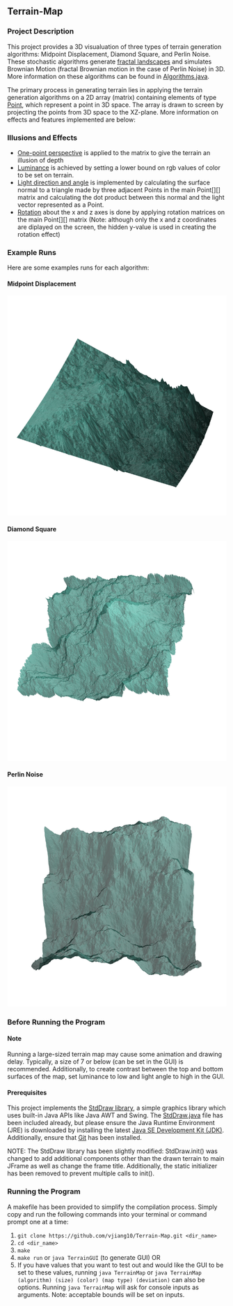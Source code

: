 ## Terrain-Map
### Project Description
This project provides a 3D visualuation of three types of terrain generation algorithms: Midpoint Displacement, Diamond Square, and Perlin Noise. These stochastic algorithms generate [fractal landscapes](https://en.wikipedia.org/wiki/Fractal_landscape) and simulates Brownian Motion (fractal Brownian motion in the case of Perlin Noise) in 3D. More information on these algorithms can be found in [Algorithms.java](Algorithms.java).

The primary process in generating terrain lies in applying the terrain generation algorithms on a 2D array (matrix) containing elements of type [Point](Point.java), which represent a point in 3D space. The array is drawn to screen by projecting the points from 3D space to the XZ-plane. More information on effects and features implemented are below:

### Illusions and Effects
- [One-point perspective](Display.java) is applied to the matrix to give the terrain an illusion of depth
- [Luminance](Display.java) is achieved by setting a lower bound on rgb values of color to be set on terrain.
- [Light direction and angle](Display.java) is implemented by calculating the surface normal to a triangle made by three adjacent Points in the main Point[][] matrix and calculating the dot product between this normal and the light vector represented as a Point.
- [Rotation](Transform.java) about the x and z axes is done by applying rotation matrices on the main Point[][] matrix (Note: although only the x and z coordinates are diplayed on the screen, the hidden y-value is used in creating the rotation effect)

### Example Runs
Here are some examples runs for each algorithm:
#### Midpoint Displacement
![](/example/midpointDisplacement.png "Midpoint Displacement example run")
#### Diamond Square
![](/example/diamondSquare.png "Diamond Square example run")
#### Perlin Noise
![](/example/perlinNoise.png "Perlin Noise example run")

### Before Running the Program
#### Note
Running a large-sized terrain map may cause some animation and drawing delay. Typically, a size of 7 or below (can be set in the GUI) is recommended. Additionally, to create contrast between the top and bottom surfaces of the map, set luminance to low and light angle to high in the GUI.

#### Prerequisites
This project implements the [StdDraw library](https://introcs.cs.princeton.edu/java/stdlib/javadoc/StdDraw.html), a simple graphics library which uses built-in Java APIs like Java AWT and Swing. The [StdDraw.java](StdDraw.java) file has been included already, but please ensure the Java Runtime Environment (JRE) is downloaded by installing the latest [Java SE Development Kit (JDK)](https://www.oracle.com/java/technologies/downloads/). Additionally, ensure that [Git](https://git-scm.com/downloads) has been installed.

NOTE: The StdDraw library has been slightly modified: StdDraw.init() was changed to add additional components other than the drawn terrain to main JFrame as well as change the frame title. Additionally, the static initializer has been removed to prevent multiple calls to init().

### Running the Program
A makefile has been provided to simplify the compilation process. Simply copy and run the following commands into your terminal or command prompt one at a time:
1. `git clone https://github.com/vjiang10/Terrain-Map.git <dir_name>`
2. `cd <dir_name>`
3. `make`
4. `make run` or `java TerrainGUI` (to generate GUI)
OR
5. If you have values that you want to test out and would like the GUI to be set to these values, running `java TerrainMap` or `java TerrainMap (algorithm) (size) (color) (map type) (deviation)` can also be options. Running `java TerrainMap` will ask for console inputs as arguments. Note: acceptable bounds will be set on inputs.
